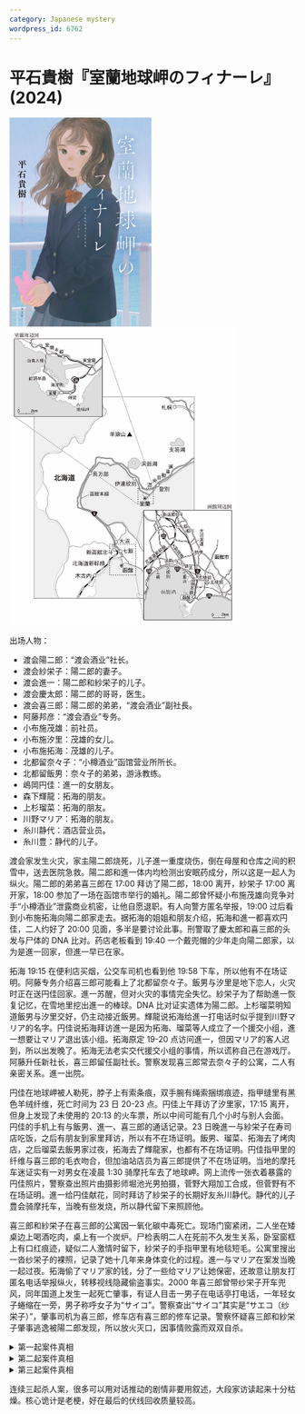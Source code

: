 ```yaml
---
category: Japanese mystery
wordpress_id: 6762
---
```


# 平石貴樹『室蘭地球岬のフィナーレ』(2024)

<img src=images/2024_cover.jpg width=250/>
<img src=images/2024_map.jpg width=400/>

出场人物：
* 渡会陽二郎：“渡会酒业”社长。
* 渡会紗栄子：陽二郎的妻子。
* 渡会進一：陽二郎和紗栄子的儿子。
* 渡会慶太郎：陽二郎的哥哥，医生。
* 渡会喜三郎：陽二郎的弟弟，“渡会酒业”副社長。
* 阿藤邦彦：“渡会酒业”专务。
* 小布施茂雄：前社员。
* 小布施汐里：茂雄的女儿。
* 小布施拓海：茂雄的儿子。
* 北都留奈々子：“小樽酒业”函馆营业所所长。
* 北都留飯男：奈々子的弟弟，游泳教练。
* 嶋岡円佳：進一的女朋友。
* 森下輝龍：拓海的朋友。
* 上杉瑠菜：拓海的朋友。
* 川野マリア：拓海的朋友。
* 糸川静代：酒店营业员。
* 糸川豊：静代的儿子。

渡会家发生火灾，家主陽二郎烧死，儿子進一重度烧伤，倒在母屋和仓库之间的积雪中，送去医院急救。陽二郎和進一体内均检测出安眠药成分，所以这是一起人为纵火。陽二郎的弟弟喜三郎在 17:00 拜访了陽二郎，18:00 离开，紗栄子 17:00 离开家，18:00 参加了一场在函馆市举行的婚礼。陽二郎曾怀疑小布施茂雄向竞争对手“小樽酒业”泄露商业机密，让他自愿退职。有人向警方匿名举报，19:00 过后看到小布施拓海向陽二郎家走去。据拓海的姐姐和朋友介绍，拓海和進一都喜欢円佳，二人约好了 20:00 见面，多半是要讨论此事。刑警取了慶太郎和喜三郎的头发与尸体的 DNA 比对。药店老板看到 19:40 一个戴兜帽的少年走向陽二郎家，以为是進一回家，但進一早已在家。

拓海 19:15 在便利店买烟，公交车司机也看到他 19:58 下车，所以他有不在场证明。阿藤专务介绍喜三郎可能看上了北都留奈々子。飯男与汐里是地下恋人，火灾时正在送円佳回家。進一苏醒，但对火灾的事情完全失忆。紗栄子为了帮助進一恢复记忆，在雪地里挖出進一的棒球。DNA 比对证实遗体为陽二郎。上杉瑠菜明知道飯男与汐里交好，仍主动接近飯男。輝龍说拓海给進一打电话时似乎提到川野マリア的名字。円佳说拓海拜访進一是因为拓海、瑠菜等人成立了一个援交小组，進一想要让マリア退出该小组。拓海原定 19-20 点访问進一，但因マリア的客人迟到，所以出发晚了。拓海无法老实交代援交小组的事情，所以谎称自己在游戏厅。阿藤升任新社长，喜三郎留任副社长。警察发现喜三郎常去奈々子的公寓，二人有亲密关系。進一出院。

円佳在地球岬被人勒死，脖子上有索条痕，双手腕有绳索捆绑痕迹，指甲缝里有黑色羊绒纤维，死亡时间为 23 日 20-23 点。円佳上午拜访了汐里家，17:15 离开，但身上发现了未使用的 20:13 的火车票，所以中间可能有几个小时与别人会面。円佳的手机上有与飯男、進一、喜三郎的通话记录。23 日晚進一与紗栄子在寿司店吃饭，之后有朋友到家里拜访，所以有不在场证明。飯男、瑠菜、拓海去了烤肉店，之后瑠菜去飯男家过夜，拓海去了輝龍家，也都有不在场证明。円佳指甲里的纤维与喜三郎的毛衣吻合，但加油站店员为喜三郎提供了不在场证明。当地的摩托车迷证实有一对男女在凌晨 1:30 骑摩托车去了地球岬。网上流传一张衣着暴露的円佳照片，警察查出照片由摄影师堀池光男拍摄，菅野大翔加工合成，但菅野有不在场证明。進一给円佳献花，同时拜访了紗栄子的长期好友糸川静代。静代的儿子豊会骑摩托车，当晚有些发烧，所以静代留下来照顾他。

喜三郎和紗栄子在喜三郎的公寓因一氧化碳中毒死亡。现场门窗紧闭，二人坐在矮桌边上喝酒吃肉，桌上有一个炭炉。尸检表明二人在死前不久发生关系，卧室窗框上有口红痕迹，疑似二人激情时留下，紗栄子的手指甲里有地毯短毛。公寓里搜出一沓纱栄子的裸照，记录了她十几年来身体变化的过程。進一与マリア在案发当晚一起过夜。拓海偷了マリア家的钱，分了一些给マリア让她保密，还故意让朋友打匿名电话举报纵火，转移视线隐藏偷盗事实。2000 年喜三郎曾带纱栄子开车兜风，同年国道上发生一起死亡肇事，有证人目击一男子在电话亭打电话，一年轻女子蜷缩在一旁，男子称呼女子为“サイコ”。警察查出“サイコ”其实是“サエコ（纱栄子）”，肇事司机为喜三郎，修车店有喜三郎的修车记录。警察怀疑喜三郎和紗栄子肇事逃逸被陽二郎发现，所以放火灭口，因事情败露而双双自杀。

<details><summary>第一起案件真相</summary>
纱栄子是肇事案的司机（伏线：喜三郎借了容易开的日本车而不是德国车，犯人每年从北海道给受害者家属寄慰问金），受喜三郎要挟拍了裸照。陽二郎和進一查出肇事逃逸事件，喜三郎给他们下了安眠药，用蚊香制造了一个定时点火装置，放火将二人烧死。当晚拓海原定在 20:00 来找進一，但因援交客人迟到，所以未能及时出现。援交客人是“渡会酒业”员工（伏线），喜三郎故意安排了一项紧急任务使其迟到。

進一恢复后不仅忘记人际关系，甚至忘记如何弹钢琴，说明是有人假冒。火灾发生前药店老板看到的戴兜帽的男孩是進一的双胞胎兄弟糸川豊。糸川静代生下進一、豊两个儿子，把進一交给陽二郎和纱栄子抚养，这件事慶太郎也知道（伏线：慶太郎反对采集進一的 DNA，主动提供自己的 DNA）。豊冲进渡会家，从火灾中拉出進一，自己也被烧伤，昏倒在雪地里。進一的尸体被大雪掩盖，救火队将豊当作進一送至医院。豊恢复意识后，纱栄子劝说他冒充進一，这样自己才有理由摆脱喜三郎的纠缠。（伏线：豊在复杂的小巷中没有迷路，直接走到静代家。豊混淆“ぼく”和“おれ”的用法。）纱栄子在雪地里挖棒球是为了隐藏真正的進一尸体。纱栄子没有让豊吃喜三郎带来的冰激凌（伏线），是担心他下毒。
</details>

<details><summary>第二起案件真相</summary>
円佳注意到進一变得不喜欢吃鱿鱼，而且身上的痣消失（伏线）。豊为了避免身份败露，在函馆酒店杀死円佳，骑摩托车在 20:40 离开酒店，21:00 之前回到家，获得不在场证明。豊与紗栄子晚些时分回到酒店，把円佳的尸体固定在摩托车后座，装成情侣兜风的样子来到地球岬弃尸。円佳脖子上有反抗时留下的指甲伤痕，说明当时她还没有被绑住手腕，凶手在她死后绑住手腕，只能是为了移动尸体。円佳手指甲里的纤维是紗栄子从喜三郎的毛衣上取得，意图陷害。
</details>

<details><summary>第三起案件真相</summary>
紗栄子计划让喜三郎一氧化碳中毒，自己假装中毒，伪造成喜三郎设计殉情。紗栄子打开卧室窗户呼吸新鲜空气，不经意在窗框上留下口红印，但她的尸体却在客厅，说明有人把她搬到客厅，她手指甲里的纤维是拖动时刮到地毯。豊知道紗栄子的计划，在她的茶里下了安眠药，令其一氧化碳中毒。豊声称和マリア过夜，但他给マリア吃了安眠药，骑摩托车溜出来一个小时作案。
</details>

连续三起杀人案，很多可以用对话推动的剧情非要用叙述，大段家访读起来十分枯燥。核心诡计是老梗，好在最后的伏线回收质量较高。
